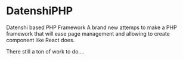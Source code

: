 # DatenshiPHP
Datenshi based PHP Framework
A brand new attemps to make a PHP framework that will ease page management and allowing to create component like React does.

There still a ton of work to do....
